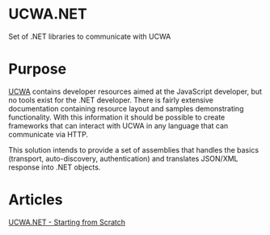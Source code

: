 # UCWA.NET
Set of .NET libraries to communicate with UCWA

# Purpose
[UCWA](https://ucwa.skype.com/) contains developer resources aimed at the JavaScript developer, but no tools exist for the .NET developer.  There is fairly extensive documentation containing resource layout and samples demonstrating functionality.  With this information it should be possible to create frameworks that can interact with UCWA in any language that can communicate via HTTP.

This solution intends to provide a set of assemblies that handles the basics (transport, auto-discovery, authentication) and translates JSON/XML response into .NET objects.

# Articles
[UCWA.NET - Starting from Scratch](http://shagman.codes/blog/2015/09/17/ucwa-net-starting-from-scratch/)
